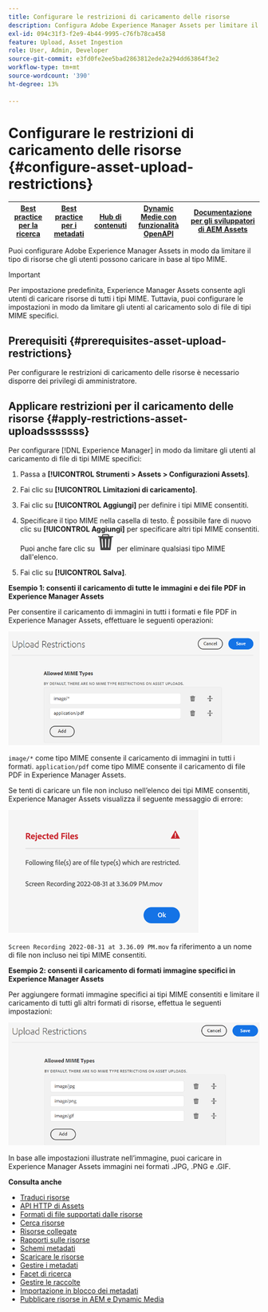 ```yaml
---
title: Configurare le restrizioni di caricamento delle risorse
description: Configura Adobe Experience Manager Assets per limitare il tipo di risorse che gli utenti possono caricare in base al tipo MIME. Aiuta a prevenire caricamenti accidentali di formato indesiderato e file dannosi.
exl-id: 094c31f3-f2e9-4b44-9995-c76fb78ca458
feature: Upload, Asset Ingestion
role: User, Admin, Developer
source-git-commit: e3fd0fe2ee5bad2863812ede2a294dd63864f3e2
workflow-type: tm+mt
source-wordcount: '390'
ht-degree: 13%

---
```


# Configurare le restrizioni di caricamento delle risorse {#configure-asset-upload-restrictions}

| [Best practice per la ricerca](/help/assets/search-best-practices.md) | [Best practice per i metadati](/help/assets/metadata-best-practices.md) | [Hub di contenuti](/help/assets/product-overview.md) | [Dynamic Medie con funzionalità OpenAPI](/help/assets/dynamic-media-open-apis-overview.md) | [Documentazione per gli sviluppatori di AEM Assets](https://developer.adobe.com/experience-cloud/experience-manager-apis/) |
| ------------- | --------------------------- |---------|----|-----|

Puoi configurare Adobe Experience Manager Assets in modo da limitare il tipo di risorse che gli utenti possono caricare in base al tipo MIME.

>[!IMPORTANT]
>
>Per impostazione predefinita, Experience Manager Assets consente agli utenti di caricare risorse di tutti i tipi MIME. Tuttavia, puoi configurare le impostazioni in modo da limitare gli utenti al caricamento solo di file di tipi MIME specifici.

## Prerequisiti {#prerequisites-asset-upload-restrictions}

Per configurare le restrizioni di caricamento delle risorse è necessario disporre dei privilegi di amministratore.

## Applicare restrizioni per il caricamento delle risorse {#apply-restrictions-asset-uploadsssssss}

Per configurare [!DNL Experience Manager] in modo da limitare gli utenti al caricamento di file di tipi MIME specifici:

1. Passa a **[!UICONTROL Strumenti > Assets > Configurazioni Assets]**.

1. Fai clic su **[!UICONTROL Limitazioni di caricamento]**.

1. Fai clic su **[!UICONTROL Aggiungi]** per definire i tipi MIME consentiti.

1. Specificare il tipo MIME nella casella di testo. È possibile fare di nuovo clic su **[!UICONTROL Aggiungi]** per specificare altri tipi MIME consentiti. Puoi anche fare clic su ![icona Elimina](assets/delete-icon.svg) per eliminare qualsiasi tipo MIME dall&#39;elenco.

1. Fai clic su **[!UICONTROL Salva]**.

**Esempio 1: consenti il caricamento di tutte le immagini e dei file PDF in Experience Manager Assets**

Per consentire il caricamento di immagini in tutti i formati e file PDF in Experience Manager Assets, effettuare le seguenti operazioni:

![Restrizioni al caricamento delle risorse](assets/asset-upload-restrictions.png)

`image/*` come tipo MIME consente il caricamento di immagini in tutti i formati. `application/pdf` come tipo MIME consente il caricamento di file PDF in Experience Manager Assets.

Se tenti di caricare un file non incluso nell’elenco dei tipi MIME consentiti, Experience Manager Assets visualizza il seguente messaggio di errore:

![File con restrizioni](assets/asset-upload-restricted-files.png)

`Screen Recording 2022-08-31 at 3.36.09 PM.mov` fa riferimento a un nome di file non incluso nei tipi MIME consentiti.

**Esempio 2: consenti il caricamento di formati immagine specifici in Experience Manager Assets**

Per aggiungere formati immagine specifici ai tipi MIME consentiti e limitare il caricamento di tutti gli altri formati di risorse, effettua le seguenti impostazioni:

![Restrizioni risorse](assets/asset-restrictions.png)

In base alle impostazioni illustrate nell’immagine, puoi caricare in Experience Manager Assets immagini nei formati .JPG, .PNG e .GIF.

**Consulta anche**

* [Traduci risorse](translate-assets.md)
* [API HTTP di Assets](mac-api-assets.md)
* [Formati di file supportati dalle risorse](file-format-support.md)
* [Cerca risorse](search-assets.md)
* [Risorse collegate](use-assets-across-connected-assets-instances.md)
* [Rapporti sulle risorse](asset-reports.md)
* [Schemi metadati](metadata-schemas.md)
* [Scaricare le risorse](download-assets-from-aem.md)
* [Gestire i metadati](manage-metadata.md)
* [Facet di ricerca](search-facets.md)
* [Gestire le raccolte](manage-collections.md)
* [Importazione in blocco dei metadati](metadata-import-export.md)
* [Pubblicare risorse in AEM e Dynamic Media](/help/assets/publish-assets-to-aem-and-dm.md)

